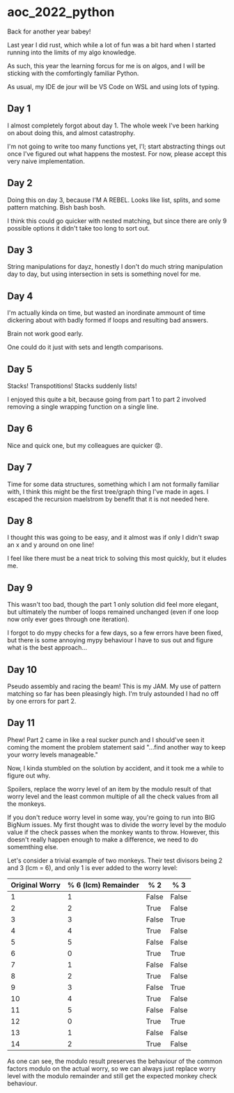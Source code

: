 # aoc_2022_python
Back for another year babey!

Last year I did rust, which while a lot of fun was a bit hard when I started running into the limits of my algo knowledge.

As such, this year the learning forcus for me is on  algos, and I will be sticking with the comfortingly familiar Python.

As usual, my IDE de jour will be VS Code on WSL and using lots of typing.

## Day 1
I almost completely forgot about day 1. The whole week I've been harking on about doing this, and almost catastrophy.

I'm not going to write too many functions yet, I'l; start abstracting things out once I've figured out what happens the mostest. For now, please accept this very naive implementation.

## Day 2
Doing this on day 3, because I'M A REBEL. Looks like list, splits, and some pattern matching. Bish bash bosh.

I think this could go quicker with nested matching, but since there are only 9 possible options it didn't take too long to sort out.

## Day 3
String manipulations for dayz, honestly I don't do much string manipulation day to day, but using intersection in sets is something novel for me.

## Day 4
I'm actually kinda on time, but wasted an inordinate ammount of time dickering about with badly formed if loops and resulting bad answers.

Brain not work good early.

One could do it just with sets and length comparisons.

## Day 5
Stacks! Transpotitions! Stacks suddenly lists!

I enjoyed this quite a bit, because going from part 1 to part 2 involved removing a single wrapping function on a single line.

## Day 6
Nice and quick one, but my colleagues are quicker 😡.

## Day 7
Time for some data structures, something which I am not formally familiar with, I think this might be the first tree/graph thing I've made in ages. I escaped the recursion maelstrom by benefit that it is not needed here.

## Day 8
I thought this was going to be easy, and it almost was if only I didn't swap an x and y around on one line!

I feel like there must be a neat trick to solving this most quickly, but it eludes me.

## Day 9
This wasn't too bad, though the part 1 only solution did feel more elegant, but ultimately the number of loops remained unchanged (even if one loop now only ever goes through one iteration).

I forgot to do mypy checks for a few days, so a few errors have been fixed, but there is some annoying mypy behaviour I have to sus out and figure what is the best approach...

## Day 10
Pseudo assembly and racing the beam! This is my JAM. My use of pattern matching so far has been pleasingly high. I'm truly astounded I had no off by one errors for part 2.

## Day 11
Phew! Part 2 came in like a real sucker punch and I should've seen it coming the moment the problem statement said "...find another way to keep your worry levels manageable."

Now, I kinda stumbled on the solution by accident, and it took me a while to figure out why. 

Spoilers, replace the worry level of an item by the modulo result of that worry level and the least common multiple of all the check values from all the monkeys.

If you don't reduce worry level in some way, you're going to run into BIG BigNum issues. My first thought was to divide the worry level by the modulo value if the check passes when the monkey wants to throw. However, this doesn't really happen enough to make a difference, we need to do somemthing else.

Let's consider a trivial example of two monkeys. Their test divisors being 2 and 3 (lcm = 6), and only 1 is ever added to the worry level:

| Original Worry | % 6 (lcm) Remainder | % 2   | % 3   |
|----------------|---------------------|-------|-------|
| 1              | 1                   | False | False |
| 2              | 2                   | True  | False |
| 3              | 3                   | False | True  |
| 4              | 4                   | True  | False |
| 5              | 5                   | False | False |
| 6              | 0                   | True  | True  |
| 7              | 1                   | False | False |
| 8              | 2                   | True  | False |
| 9              | 3                   | False | True  |
| 10             | 4                   | True  | False |
| 11             | 5                   | False | False |
| 12             | 0                   | True  | True  |
| 13             | 1                   | False | False |
| 14             | 2                   | True  | False |

As one can see, the modulo result preserves the behaviour of the common factors modulo on the actual worry, so we can always just replace worry level with the modulo remainder and still get the expected monkey check behaviour.